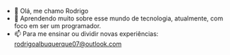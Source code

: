 - 👋 Olá, me chamo Rodrigo
- 👀 Aprendendo muito sobre esse mundo de tecnologia,
atualmente, com foco em ser um programador.
- 📫 Para me ensinar ou dividir novas experiências:
rodrigoalbuquerque07@outlook.com

<!---
0157-0/0157-0 is a ✨ special ✨ repository because its `README.md` (this file) appears on your GitHub profile.
You can click the Preview link to take a look at your changes.
--->

